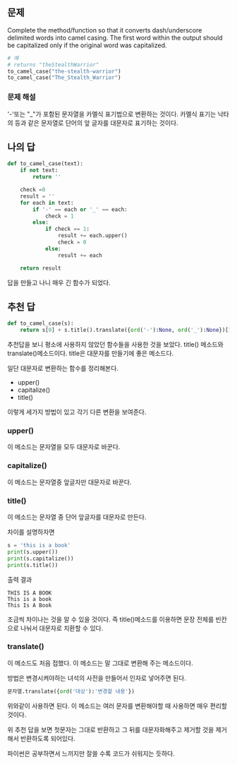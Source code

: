 ## 문제
Complete the method/function so that it converts dash/underscore delimited words into camel casing. The first word within the output should be capitalized only if the original word was capitalized.

```python
# 예
# returns "theStealthWarrior"
to_camel_case("the-stealth-warrior")
to_camel_case("The_Stealth_Warrior")
```
### 문제 해설
'-'또는 "\_"가 포함된 문자열을 카멜식 표기법으로 변환하는 것이다.
카멜식 표기는 낙타의 등과 같은 문자열로 단어의 앞 글자를 대문자로 표기하는 것이다.



## 나의 답
```python
def to_camel_case(text):
    if not text:
        return ''

    check =0
    result = ''
    for each in text:
        if '-' == each or '_' == each:
            check = 1
        else:
            if check == 1:
                result += each.upper()
                check = 0
            else:
                result += each                

    return result   
```
답을 만들고 나니 매우 긴 함수가 되었다.


## 추천 답
```python
def to_camel_case(s):
    return s[0] + s.title().translate({ord('-'):None, ord('_'):None})[1:] if s else s
```
추천답을 보니 평소에 사용하지 않았던 함수들을 사용한 것을 보았다.
title() 메소드와 translate()메소드이다.
title은 대문자를 만들기에 좋은 메소드다.

일단 대문자로 변환하는 함수를 정리해본다.
* upper()
* capitalize()
* title()

이렇게 세가지 방법이 있고 각기 다른 변환을 보여준다.
### upper()
이 메소드는 문자열을 모두 대문자로 바꾼다.

### capitalize()
이 메소드는 문자열중 앞글자만 대문자로 바꾼다.

### title()
이 메소드는 문자열 중 단어 앞글자를 대문자로 만든다.

차이를 설명하자면
```python
s = 'this is a book'
print(s.upper())
print(s.capitalize())
print(s.title())
```
출력 결과
```
THIS IS A BOOK
This is a book
This Is A Book
```
조금씩 차이나는 것을 알 수 있을 것이다.
즉 title()메소드를 이용하면 문장 전체를 빈칸으로 나눠서 대문자로 치환할 수 있다.

### translate()
이 메소드도 처음 접했다.
이 메소드는 말 그대로 변환해 주는 메소드이다.

방법은 변경시켜야하는 녀석의 사전을 만들어서 인자로 넣어주면 된다.
```python
문자열.translate({ord('대상'):'변경할 내용'})
```
위와같이 사용하면 된다.
이 메소드는 여러 문자를 변환해야할 때 사용하면 매우 편리할 것이다.

위 추천 답을 보면 첫문자는 그대로 반환하고 그 뒤를 대문자화해주고 제거할 것을 제거해서 반환하도록 되어있다.

파이썬은 공부하면서 느끼지만 잘쓸 수록 코드가 쉬워지는 듯하다.
